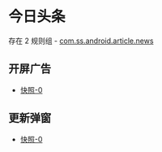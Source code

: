 # 今日头条

存在 2 规则组 - [com.ss.android.article.news](/src/apps/com.ss.android.article.news.ts)

## 开屏广告

- [快照-0](https://gkd-kit.gitee.io/import/12684954)

## 更新弹窗

- [快照-0](https://gkd-kit.gitee.io/import/12685000)
